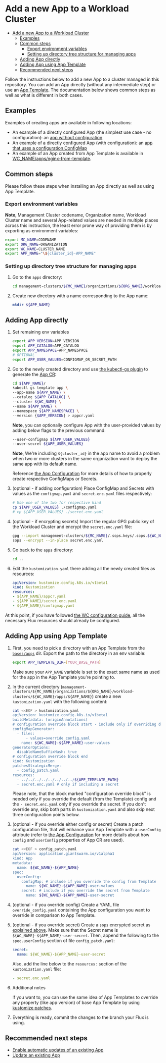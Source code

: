 # Add a new App to a Workload Cluster

- [Add a new App to a Workload Cluster](#add-a-new-app-to-a-workload-cluster)
  - [Examples](#examples)
  - [Common steps](#common-steps)
    - [Export environment variables](#export-environment-variables)
    - [Setting up directory tree structure for managing apps](#setting-up-directory-tree-structure-for-managing-apps)
  - [Adding App directly](#adding-app-directly)
  - [Adding App using App Template](#adding-app-using-app-template)
  - [Recommended next steps](#recommended-next-steps)

Follow the instructions below to add a new App to a cluster managed in this repository.
You can add an App directly (without any intermediate step) or use an [App Template](add_app_template.md).
The documentation below shows common steps as well as what is different in both cases.

## Examples

Examples of creating apps are available in following locations:

- An example of a directly configured App (the simplest use case - no configuration): an [app without configuration](../../management-clusters/MC_NAME/organizations/ORG_NAME/workload-clusters/WC_NAME/apps/hello-world/)
- An example of a directly configured App (with configuration): an [app that uses a configuration ConfigMap](../../management-clusters/MC_NAME/organizations/ORG_NAME/workload-clusters/WC_NAME/apps/nginx-ingress-controller/)
- An example of an App created from App Template is available in [WC_NAME/apps/nginx-from-template](../../management-clusters/MC_NAME/organizations/ORG_NAME/workload-clusters/WC_NAME/apps/nginx-from-template/).

## Common steps

Please follow these steps when installing an App directly as well as using App Template.

### Export environment variables

**Note**, Management Cluster codename, Organization name, Workload Cluster name and several App-related values are needed
in multiple places across this instruction, the least error prone way of providing them is by exporting as environment variables:

```sh
export MC_NAME=CODENAME
export ORG_NAME=ORGANIZATION
export WC_NAME=CLUSTER_NAME
export APP_NAME="\${cluster_id}-APP_NAME"
```

### Setting up directory tree structure for managing apps

1. Go to the `apps` directory:

    ```sh
    cd management-clusters/${MC_NAME}/organizations/${ORG_NAME}/workload-clusters/${WC_NAME}/apps
    ```

1. Create new directory with a name corresponding to the App name:

    ```sh
    mkdir ${APP_NAME}
    ```

## Adding App directly

1. Set remaining env variables

    ```sh
    export APP_VERSION=APP_VERSION
    export APP_CATALOG=APP_CATALOG
    export APP_NAMESPACE=APP_NAMESPACE
    # OPTIONAL
    export APP_USER_VALUES=CONFIGMAP_OR_SECRET_PATH
    ```

1. Go to the newly created directory and use [the kubectl-gs plugin](https://github.com/giantswarm/kubectl-gs) to
generate the [App CR](https://docs.giantswarm.io/ui-api/kubectl-gs/template-app/):

    ```sh
    cd ${APP_NAME}/
    kubectl gs template app \
    --app-name ${APP_NAME} \
    --catalog ${APP_CATALOG} \
    --cluster ${WC_NAME} \
    --name ${APP_NAME} \
    --namespace ${APP_NAMESPACE} \
    --version {$APP_VERSION} > appcr.yaml
    ```

    **Note**, you can optionally configure App with the user-provided values by adding below flags to the previous command:

    ```sh
    --user-configmap ${APP_USER_VALUES}
    --user-secret ${APP_USER_VALUES}
    ```

    **Note**, We're including `${cluster_id}` in the app name to avoid a problem when two
    or more clusters in the same organization want to deploy the same app with its
    default name.

    Reference [the App Configuration](https://docs.giantswarm.io/app-platform/app-configuration/) for more details of how
    to properly create respective ConfigMaps or Secrets.

1. (optional - if adding configuration) Place ConfigMap and Secrets with values as the `configmap.yaml`
  and `secret.enc.yaml` files respectively:

    ```sh
    # Use one of the two for respective kind
    cp ${APP_USER_VALUES} ./configmap.yaml
    # cp ${APP_USER_VALUES} ./secret.enc.yaml
    ```

1. (optional - if encrypting secrets) Import the regular GPG public key of the Workload Cluster and encrypt
  the `secret.enc.yaml` file:

    ```sh
    gpg --import management-clusters/${MC_NAME}/.sops.keys/.sops.${WC_NAME}.asc
    sops --encrypt --in-place secret.enc.yaml
    ```

1. Go back to the `apps` directory:

    ```sh
    cd ..
    ```

1. Edit the `kustomization.yaml` there adding all the newly created files as resources:

    ```yaml
    apiVersion: kustomize.config.k8s.io/v1beta1
    kind: Kustomization
    resources:
    - ${APP_NAME}/appcr.yaml
    - ${APP_NAME}/secret.enc.yaml
    - ${APP_NAME}/configmap.yaml
    ```

  At this point, if you have followed [the WC configuration guide](../add_wc.md), all the necessary Flux resources should
  already be configured.

## Adding App using App Template

1. First, you need to pick a directory with an App Template from the [`bases/apps`](../../bases/apps/) dir. Export the
path to the directory in an env variable:

    ```sh
    export APP_TEMPLATE_DIR=[YOUR_BASE_PATH]
    ```

    Make sure your `APP_NAME` variable is set to the exact same name as used for the app in the App Template you're
    pointing to.

1. In the current directory
    (`management-clusters/${MC_NAME}/organizations/${ORG_NAME}/workload-clusters/${WC_NAME}/apps/${APP_NAME}`)
    create a new `kustomization.yaml` with the following content:

    ```sh
    cat <<EOF > kustomization.yaml
    apiVersion: kustomize.config.k8s.io/v1beta1
    buildMetadata: [originAnnotations]
    # configuration override block start - include only if overriding default config from the Template
    configMapGenerator:
      - files:
          - values=override_config.yaml
        name: ${WC_NAME}-${APP_NAME}-user-values
    generatorOptions:
      disableNameSuffixHash: true
    # configuration override block end
    kind: Kustomization
    patchesStrategicMerge:
      - config_patch.yaml
    resources:
      - ../../../../../../../../${APP_TEMPLATE_PATH}
      - secret.enc.yaml # only if including a secret
    ```

    Please note, that the block marked "configuration override block" is needed only if you override the default (from the
    Template) config and the `- secret.enc.yaml` only if you override the secret. If you don't override any, skip both
    parts in `kustomization.yaml` and also skip next three configuration points below.

1. (optional - if you override either config or secret) Create a patch configuration file, that will enhance your App
    Template with a `userConfig` attribute (refer to
    [the App Configuration](https://docs.giantswarm.io/app-platform/app-configuration/) for more details about how `config`
    and `userConfig` properties of App CR are used).

    ```sh
    cat <<EOF > config_patch.yaml
    apiVersion: application.giantswarm.io/v1alpha1
    kind: App
    metadata:
      name: ${WC_NAME}-${APP_NAME}
    spec:
      userConfig:
        configMap: # include if you override the config from Template
          name: ${WC_NAME}-${APP_NAME}-user-values
        secret: # include if you override the secret from Template
          name: ${WC_NAME}-${APP_NAME}-user-secret
    ```

1. (optional - if you override config) Create a YAML file `override_config.yaml` containing the App configuration you
  want to override in comparison to App Template.

1. (optional - if you override secret) Create a `sops` encrypted secret as [explained above](#adding-app-directly).
   Make sure that the Secret name is `${WC_NAME}-${APP_NAME}-user-secret`. Then, append the following to the
   `spec.userConfig` section of file `config_patch.yaml`:

   ```yaml
   secret:
     name: ${WC_NAME}-${APP_NAME}-user-secret
   ```

   Also, add the line below to the `resources:` section of the `kustomization.yaml` file:

   ```yaml
   - secret.enc.yaml
   ```

1. Additional notes

    If you want to, you can use the same idea of App Templates to override any property (like app version) of base
    App Template by using
    [kustomize patches](https://kubectl.docs.kubernetes.io/references/kustomize/kustomization/patches/).

1. Everything is ready, commit the changes to the branch your Flux is using.

## Recommended next steps

- [Enable automatic updates of an existing App](./automatic_updates_appcr.md)
- [Update an existing App](./update_appcr.md)
